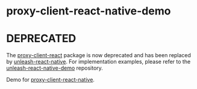# proxy-client-react-native-demo

# DEPRECATED

The [proxy-client-react](https://github.com/nunogois/proxy-client-react-native) package is now deprecated and has been replaced by [unleash-react-native](https://github.com/nunogois/unleash-react-native). For implementation examples, please refer to the [unleash-react-native-demo](https://github.com/nunogois/unleash-react-native-demo) repository.

Demo for [proxy-client-react-native](https://github.com/nunogois/proxy-client-react-native).
